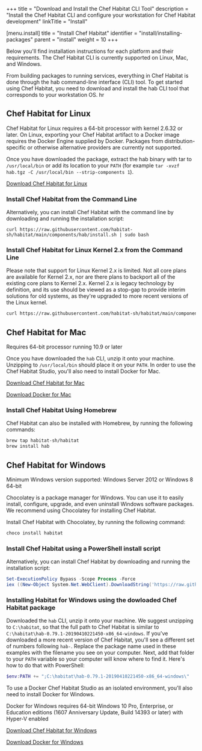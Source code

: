 +++
title = "Download and Install the Chef Habitat CLI Tool"
description = "Install the Chef Habitat CLI and configure your workstation for Chef Habitat development"
linkTitle = "Install"


[menu.install]
    title = "Install Chef Habitat"
    identifier = "install/installing-packages"
    parent = "install"
    weight = 10
+++

Below you'll find installation instructions for each platform and their requirements. The Chef Habitat CLI is currently supported on Linux, Mac, and Windows.

From building packages to running services, everything in Chef Habitat is done through the hab command-line interface (CLI) tool. To get started using Chef Habitat, you need to download and install the hab CLI tool that corresponds to your workstation OS.
hr

## Chef Habitat for Linux

Chef Habitat for Linux requires a 64-bit processor with kernel 2.6.32 or later. On Linux, exporting your Chef Habitat artifact to a Docker image requires the Docker Engine supplied by Docker. Packages from distribution-specific or otherwise alternative providers are currently not supported.

Once you have downloaded the package, extract the hab binary with tar to `/usr/local/bin` or add its location to your `PATH` (for example `tar -xvzf hab.tgz -C /usr/local/bin --strip-components 1`).

[Download Chef Habitat for Linux](https://www.chef.io/downloads)

### Install Chef Habitat from the Command Line

Alternatively, you can install Chef Habitat with the command line by downloading and running the installation script:

```shell
curl https://raw.githubusercontent.com/habitat-sh/habitat/main/components/hab/install.sh | sudo bash
```

### Install Chef Habitat for Linux Kernel 2.x from the Command Line

Please note that support for Linux Kernel 2.x is limited. Not all core plans are available for Kernel 2.x, nor are there plans to backport all of the existing core plans to Kernel 2.x. Kernel 2.x is legacy technology by definition, and its use should be viewed as a stop-gap to provide interim solutions for old systems, as they're upgraded to more recent versions of the Linux kernel.

```bash
curl https://raw.githubusercontent.com/habitat-sh/habitat/main/components/hab/install.sh | sudo bash -s -- -t x86_64-linux-kernel2
```

## Chef Habitat for Mac

Requires 64-bit processor running 10.9 or later

Once you have downloaded the `hab` CLI, unzip it onto your machine. Unzipping to `/usr/local/bin` should place it on your `PATH`. In order to use the Chef Habitat Studio, you'll also need to install Docker for Mac.

[Download Chef Habitat for Mac](https://www.chef.io/downloads)

[Download Docker for Mac](https://store.docker.com/editions/community/docker-ce-desktop-mac)

### Install Chef Habitat Using Homebrew

Chef Habitat can also be installed with Homebrew, by running the following commands:

```bash
brew tap habitat-sh/habitat
brew install hab
```

## Chef Habitat for Windows

Minimum Windows version supported: Windows Server 2012  or Windows 8 64-bit

Chocolatey is a package manager for Windows. You can use it to easily install, configure, upgrade, and even uninstall Windows software packages. We recommend using Chocolatey for installing Chef Habitat.

Install Chef Habitat with Chocolatey, by running the following command:

```powershell
choco install habitat
```

### Install Chef Habitat using a PowerShell install script

Alternatively, you can install Chef Habitat by downloading and running the installation script:

```powershell
Set-ExecutionPolicy Bypass -Scope Process -Force
iex ((New-Object System.Net.WebClient).DownloadString('https://raw.githubusercontent.com/habitat-sh/habitat/main/components/hab/install.ps1'))
```

### Installing Habitat for Windows using the dowloaded Chef Habitat package

Downloaded the `hab` CLI, unzip it onto your machine. We suggest unzipping to `C:\habitat`, so that the full path to Chef Habitat is similar to `C:\habitat\hab-0.79.1-20190410221450-x86_64-windows`. If you've downloaded a more recent version of Chef Habitat, you'll see a different set of numbers following `hab-`. Replace the package name used in these examples with the filename you see on your computer. Next, add that folder to your `PATH` variable so your computer will know where to find it. Here's how to do that with PowerShell:

```powershell
$env:PATH += ";C:\habitat\hab-0.79.1-20190410221450-x86_64-windows\"
```

To use a Docker Chef Habitat Studio as an isolated environment, you'll also need to install Docker for Windows.

Docker for Windows requires 64-bit Windows 10 Pro, Enterprise, or Education editions (1607 Anniversary Update, Build 14393 or later) with Hyper-V enabled

[Download Chef Habitat for Windows](https://www.chef.io/downloads)

[Download Docker for Windows](https://store.docker.com/editions/community/docker-ce-desktop-windows)
